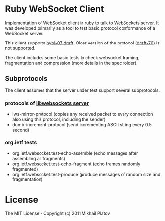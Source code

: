 # Ruby WebSocket Client

Implementation of WebSocket client in ruby to talk to WebSockets server. It was developed primarily as a tool to test basic protocol conformance of a WebSocket server.

This client supports [hybi-07 draft](http://tools.ietf.org/html/draft-ietf-hybi-thewebsocketprotocol-07). Older version of the protocol ([draft-76](http://tools.ietf.org/html/draft-hixie-thewebsocketprotocol-76)) is not supported.

The client includes some basic tests to check websocket framing, fragmentation and compression (more details in the spec folder).


## Subprotocols
The client assumes that the server under test support several subprotocols.
### protocols of [libwebsockets server](http://git.warmcat.com/cgi-bin/cgit/libwebsockets/)
* lws-mirror-protocol (copies any received packet to every connection also using this protocol, including the sender)
* dumb-increment-protocol (send incrementing ASCII string every 0.5 second)

### org.ietf tests
* org.ietf.websocket.test-echo-assemble (echo messages after assembling all fragments)
* org.ietf.websocket.test-echo-fragment (echo frames randomly fragmented)
* org.ietf.websocket.test-produce (produce messages of random size and fragmentation)




# License

The MIT License - Copyright (c) 2011 Mikhail Platov